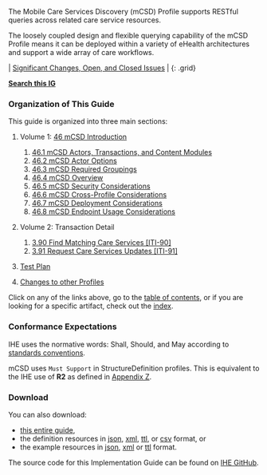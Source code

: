 
The Mobile Care Services Discovery (mCSD) Profile supports RESTful
queries across related care service resources.

The loosely coupled design and flexible querying capability of the mCSD
Profile means it can be deployed within a variety of eHealth
architectures and support a wide array of care workflows.


<div markdown="1" class="stu-note">

| [Significant Changes, Open, and Closed Issues](issues.html) |
{: .grid}

**[Search this IG](https://www.google.com/search?q=site%3Ahttps%3A%2F%2Fprofiles.ihe.net%2FITI%2FmCSD)**

</div>

### Organization of This Guide
This guide is organized into three main sections:

1. Volume 1: [46 mCSD Introduction](volume-1.html)
    1. [46.1 mCSD Actors, Transactions, and Content Modules](volume-1.html#1461-mcsd-actors-transactions-and-content-modules)
    2. [46.2 mCSD Actor Options](volume-1.html#1462-mcsd-actor-options)
    3. [46.3 mCSD Required Groupings](volume-1.html#1463-mcsd-required-actor-groupings)
    4. [46.4 mCSD Overview](volume-1.html#1464-mcsd-overview)
    5. [46.5 mCSD Security Considerations](volume-1.html#1465-mcsd-security-considerations)
    6. [46.6 mCSD Cross-Profile Considerations](volume-1.html#1466-mcsd-cross-profile-considerations)
    7. [46.7 mCSD Deployment Considerations](volume-1.html#1467-mcsd-deployment-considerations)
    8. [46.8 mCSD Endpoint Usage Considerations](volume-1.html#1468-mcsd-endpoint-usage-considerations)
2. Volume 2: Transaction Detail
    1. [3.90 Find Matching Care Services \[ITI-90\]](ITI-90.html)
    2. [3.91 Request Care Services Updates \[ITI-91\]](ITI-91.html)

3. [Test Plan](testplan.html)

4. [Changes to other Profiles](other.html)

Click on any of the links above, go to the [table of contents](toc.html), or
if you are looking for a specific artifact, check out the [index](artifacts.html).

### Conformance Expectations

IHE uses the normative words: Shall, Should, and May according to [standards conventions](https://profiles.ihe.net/GeneralIntro/ch-E.html).

mCSD uses ```Must Support``` in StructureDefinition profiles. This is equivalent to the IHE use of **R2** as defined in [Appendix Z](https://profiles.ihe.net/ITI/TF/Volume2/ch-Z.html#z.10-profiling-conventions-for-constraints-on-fhir).

### Download 

You can also download:

* [this entire guide](full-ig.zip),
* the definition resources in [json](definitions.json.zip), [xml](definitions.xml.zip), [ttl](definitions.ttl.zip), or [csv](csvs.zip) format, or
* the example resources in [json](examples.json.zip), [xml](examples.xml.zip) or [ttl](examples.ttl.zip) format.

The source code for this Implementation Guide can be found on [IHE GitHub](https://github.com/IHE/ITI.mCSD).
